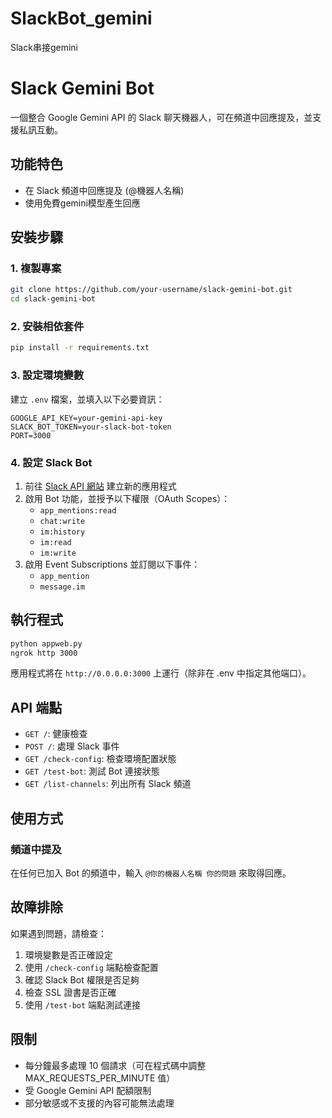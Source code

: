# SlackBot_gemini

Slack串接gemini
# Slack Gemini Bot

一個整合 Google Gemini API 的 Slack 聊天機器人，可在頻道中回應提及，並支援私訊互動。

## 功能特色

- 在 Slack 頻道中回應提及 (@機器人名稱)
- 使用免費gemini模型產生回應



## 安裝步驟

### 1. 複製專案

```bash
git clone https://github.com/your-username/slack-gemini-bot.git
cd slack-gemini-bot
```

### 2. 安裝相依套件

```bash
pip install -r requirements.txt
```

### 3. 設定環境變數

建立 `.env` 檔案，並填入以下必要資訊：

```
GOOGLE_API_KEY=your-gemini-api-key
SLACK_BOT_TOKEN=your-slack-bot-token
PORT=3000
```

### 4. 設定 Slack Bot

1. 前往 [Slack API 網站](https://api.slack.com/apps) 建立新的應用程式
2. 啟用 Bot 功能，並授予以下權限（OAuth Scopes）：
   - `app_mentions:read`
   - `chat:write`
   - `im:history`
   - `im:read`
   - `im:write`
3. 啟用 Event Subscriptions 並訂閱以下事件：
   - `app_mention`
   - `message.im`

## 執行程式

```bash
python appweb.py
ngrok http 3000
```

應用程式將在 `http://0.0.0.0:3000` 上運行（除非在 .env 中指定其他端口）。

## API 端點

- `GET /`: 健康檢查
- `POST /`: 處理 Slack 事件
- `GET /check-config`: 檢查環境配置狀態
- `GET /test-bot`: 測試 Bot 連接狀態
- `GET /list-channels`: 列出所有 Slack 頻道

## 使用方式

### 頻道中提及

在任何已加入 Bot 的頻道中，輸入 `@你的機器人名稱 你的問題` 來取得回應。

## 故障排除

如果遇到問題，請檢查：

1. 環境變數是否正確設定
2. 使用 `/check-config` 端點檢查配置
3. 確認 Slack Bot 權限是否足夠
4. 檢查 SSL 證書是否正確
5. 使用 `/test-bot` 端點測試連接

## 限制

- 每分鐘最多處理 10 個請求（可在程式碼中調整 MAX_REQUESTS_PER_MINUTE 值）
- 受 Google Gemini API 配額限制
- 部分敏感或不支援的內容可能無法處理
